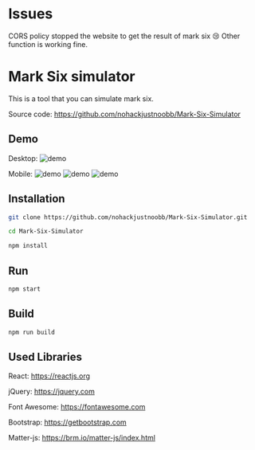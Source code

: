# Issues
CORS policy stopped the website to get the result of mark six 😢 Other function is working fine.


# Mark Six simulator
This is a tool that you can simulate mark six.

Source code: https://github.com/nohackjustnoobb/Mark-Six-Simulator

## Demo
Desktop:
![demo](https://i.imgur.com/EX7Mb2g.png)

Mobile:
![demo](https://i.imgur.com/cPiySPG.png)
![demo](https://i.imgur.com/TI5iGbs.png)
![demo](https://i.imgur.com/OFrvuFi.png)


## Installation
```bash
git clone https://github.com/nohackjustnoobb/Mark-Six-Simulator.git
```

```bash
cd Mark-Six-Simulator
```

```bash
npm install
```

## Run
```bash
npm start
```

## Build
```bash
npm run build
```

## Used Libraries
React: https://reactjs.org

jQuery: https://jquery.com

Font Awesome: https://fontawesome.com

Bootstrap: https://getbootstrap.com

Matter-js: https://brm.io/matter-js/index.html
